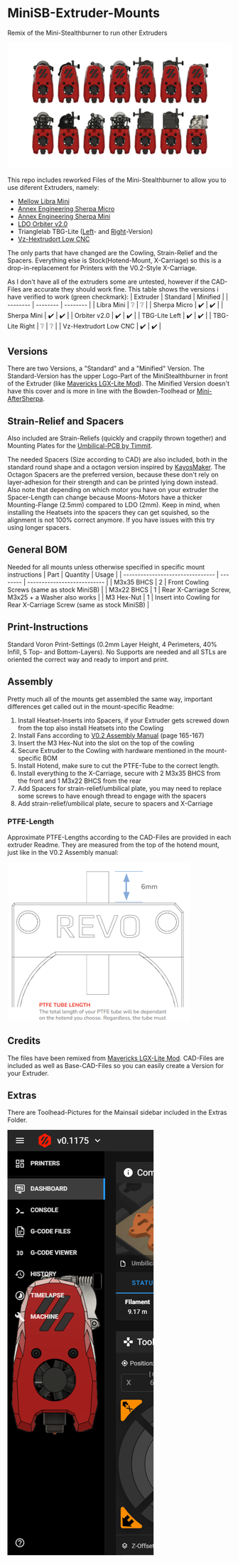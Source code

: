 # MiniSB-Extruder-Mounts
Remix of the Mini-Stealthburner to run other Extruders

![Lineup of Extruder-Mounts](images/_MiniSB-Lineup-Combined_v3.png)

This repo includes reworked Files of the Mini-Stealthburner to allow you to use diferent Extruders, namely:
- [Mellow Libra Mini](https://www.aliexpress.com/item/1005003506182112.html)
- [Annex Engineering Sherpa Micro](https://github.com/Annex-Engineering/Sherpa_Micro-Extruder)
- [Annex Engineering Sherpa Mini](https://github.com/Annex-Engineering/Sherpa_Mini-Extruder)
- [LDO Orbiter v2.0](https://orbiterprojects.com/orbiter-v2-0/)
- Trianglelab TBG-Lite ([Left](https://www.aliexpress.com/item/1005004186141062.html)- and [Right](https://www.aliexpress.com/item/1005003908281100.html)-Version)
- [Vz-Hextrudort Low CNC](https://github.com/VzBoT3D/Vz-HextrudORT)

The only parts that have changed are the Cowling, Strain-Relief and the Spacers. Everything else is Stock(Hotend-Mount, X-Carriage) so this is a drop-in-replacement for Printers with the V0.2-Style X-Carriage.

As I don't have all of the extruders some are untested, however if the CAD-Files are accurate they should work fine. This table shows the versions i have verified to work (green checkmark):
| Extruder | Standard | Minified |
| -------- | -------- | -------- |
| Libra Mini | :grey_question: | :grey_question: |
| Sherpa Micro | :heavy_check_mark: | :heavy_check_mark: |
| Sherpa Mini | :heavy_check_mark: | :heavy_check_mark: |
| Orbiter v2.0 | :heavy_check_mark: | :heavy_check_mark: |
| TBG-Lite Left | :heavy_check_mark: | :heavy_check_mark: |
| TBG-Lite Right | :grey_question: | :grey_question: |
| Vz-Hextrudort Low CNC | :heavy_check_mark: | :heavy_check_mark: |

## Versions
There are two Versions, a "Standard" and a "Minified" Version. The Standard-Version has the upper Logo-Part of the MiniStealthburner in front of the Extruder (like [Mavericks LGX-Lite Mod](https://mods.vorondesign.com/detail/nJmiEHmmiI9woW4PqjQ2dA)). The Minified Version doesn't have this cover and is more in line with the Bowden-Toolhead or [Mini-AfterSherpa](https://github.com/PrintersForAnts/Mini-AfterSherpa).

## Strain-Relief and Spacers
Also included are Strain-Reliefs (quickly and crappily thrown together) and Mounting Plates for the [Umbilical-PCB by Timmit](https://github.com/VoronDesign/Voron-Hardware/tree/master/V0-Umbilical).

The needed Spacers (Size according to CAD) are also included, both in the standard round shape and a octagon version inspired by [KayosMaker](https://github.com/KayosMaker/CANboard_Mounts). The Octagon Spacers are the preferred version, because these don't rely on layer-adhesion for their strength and can be printed lying down instead. Also note that depending on which motor you have on your extruder the Spacer-Length can change because Moons-Motors have a thicker Mounting-Flange (2.5mm) compared to LDO (2mm). Keep in mind, when installing the Heatsets into the spacers they can get squished, so the alignment is not 100% correct anymore. If you have issues with this try using longer spacers.

## General BOM
Needed for all mounts unless otherwise specified in specific mount instructions
| Part                             | Quantity | Usage                       |
| -------------------------------- | -------- | --------------------------- |
| M3x35 BHCS                       | 2        | Front Cowling Screws (same as stock MiniSB)             |
| M3x22 BHCS            | 1        | Rear X-Carriage Screw, M3x25 + a Washer also works                     |
| M3 Hex-Nut | 1 | Insert into Cowling for Rear X-Carriage Screw (same as stock MiniSB) |

## Print-Instructions
Standard Voron Print-Settings (0.2mm Layer Height, 4 Perimeters, 40% Infill, 5 Top- and Bottom-Layers). No Supports are needed and all STLs are oriented the correct way and ready to import and print. 

## Assembly
Pretty much all of the mounts get assembled the same way, important differences get called out in the mount-specific Readme:
1. Install Heatset-Inserts into Spacers, if your Extruder gets screwed down from the top also install Heatsets into the Cowling
2. Install Fans according to [V0.2 Assembly Manual](https://github.com/VoronDesign/Voron-0/blob/Voron0.2/Manuals/VORON_V0.2_Assembly_Manual.pdf) (page 165-167)
3. Insert the M3 Hex-Nut into the slot on the top of the cowling
4. Secure Extruder to the Cowling with hardware mentioned in the mount-specific BOM
5. Install Hotend, make sure to cut the PTFE-Tube to the correct length.
6. Install everything to the X-Carriage, secure with 2 M3x35 BHCS from the front and 1 M3x22 BHCS from the rear
7. Add Spacers for strain-relief/umbilical plate, you may need to replace some screws to have enough thread to engage with the spacers
8. Add strain-relief/umbilical plate, secure to spacers and X-Carriage

### PTFE-Length
Approximate PTFE-Lengths according to the CAD-Files are provided in each extruder Readme. They are measured from the top of the hotend mount, just like in the V0.2 Assembly manual:

![PTFE Example](/images/PTFE_Example.png)
## Credits
The files have been remixed from [Mavericks LGX-Lite Mod](https://mods.vorondesign.com/detail/nJmiEHmmiI9woW4PqjQ2dA). CAD-Files are included as well as Base-CAD-Files so you can easily create a Version for your Extruder.

## Extras
There are Toolhead-Pictures for the Mainsail sidebar included in the Extras Folder.

![Mainsail Sidebar](images/mainsail-sidebar-example.png)
